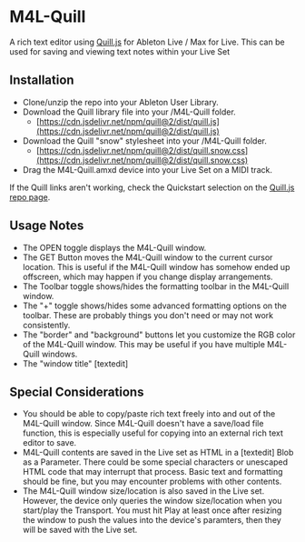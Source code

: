 # M4L-Quill
A rich text editor using [Quill.js](https://github.com/slab/quill) for Ableton Live / Max for Live. This can be used for saving and viewing text notes within your Live Set

## Installation
  * Clone/unzip the repo into your Ableton User Library.
  * Download the Quill library file into your /M4L-Quill folder.
    - [https://cdn.jsdelivr.net/npm/quill@2/dist/quill.js](https://cdn.jsdelivr.net/npm/quill@2/dist/quill.js)
  * Download the Quill "snow" stylesheet into your /M4L-Quill folder.
    - [https://cdn.jsdelivr.net/npm/quill@2/dist/quill.snow.css](https://cdn.jsdelivr.net/npm/quill@2/dist/quill.snow.css)
  * Drag the M4L-Quill.amxd device into your Live Set on a MIDI track.

If the Quill links aren't working, check the Quickstart selection on the [Quill.js repo page](https://github.com/slab/quill?tab=readme-ov-file#quickstart).

## Usage Notes
 * The OPEN toggle displays the M4L-Quill window.
 * The GET Button moves the M4L-Quill window to the current cursor location. This is useful if the M4L-Quill window has somehow ended up offscreen, which may happen if you change display arrangements.
 * The Toolbar toggle shows/hides the formatting toolbar in the M4L-Quill window.
 * The "+" toggle shows/hides some advanced formatting options on the toolbar. These are probably things you don't need or may not work consistently.
 * The "border" and "background" buttons let you customize the RGB color of the M4L-Quill window. This may be useful if you have multiple M4L-Quill windows.
 * The "window title" [textedit] 

## Special Considerations
 * You should be able to copy/paste rich text freely into and out of the M4L-Quill window. Since M4L-Quill doesn't have a save/load file function, this is especially useful for copying into an external rich text editor to save.
 * M4L-Quill contents are saved in the Live set as HTML in a [textedit] Blob as a Parameter. There could be some special characters or unescaped HTML code that may interrupt that process. Basic text and formatting should be fine, but you may encounter problems with other contents.
 * The M4L-Quill window size/location is also saved in the Live set. However, the device only queries the window size/location when you start/play the Transport. You must hit Play at least once after resizing the window to push the values into the device's paramters, then they will be saved with the Live set.
